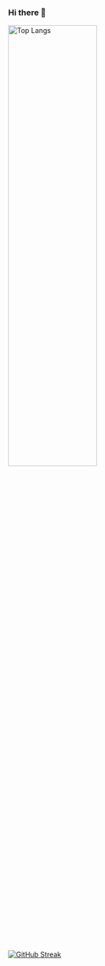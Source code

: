 ### Hi there 👋
<img src="https://github-readme-stats.vercel.app/api/top-langs/?username=AngelMancha&layout=compact" alt="Top Langs" width=60% height=48%>

[![GitHub Streak](https://streak-stats.demolab.com/?user=AngelMancha&theme=dark)](https://git.io/streak-stats)

<!--
**AngelMancha/AngelMancha** is a ✨ _special_ ✨ repository because its `README.md` (this file) appears on your GitHub profile.

Here are some ideas to get you started:

- 🔭 I’m currently working on ...
- 🌱 I’m currently learning ...
- 👯 I’m looking to collaborate on ...
- 🤔 I’m looking for help with ...
- 💬 Ask me about ...
- 📫 How to reach me: ...
- 😄 Pronouns: ...
- ⚡ Fun fact: ...
-->
